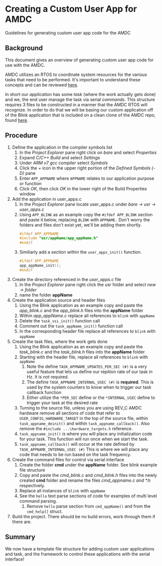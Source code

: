 # Creating a Custom User App for AMDC

Guidelines for generating custom user app code for the AMDC

## Background

This document gives an overview of generating custom user app code for use with the AMDC. 

AMDC utilizes an RTOS to coordinate system resources for the various tasks that need to be performed. It's important to understand these concepts and can be reviewed [here](https://github.com/Severson-Group/AMDC-Firmware/blob/develop/docs/Firmware-Arch-System.md).

In short our _application_ has some _task_ (where the work actually gets done) and we, the end user manage the task via serial _commands_. This structure requires 3 files to be constructed in a manner that the AMDC RTOS will recognize. In order to do that we will be basing our custom application off of the Blink application that is included on a clean clone of the AMDC repo, found [here](https://github.com/Severson-Group/AMDC-Firmware/blob/develop/docs/Create-Private-Repo.md). 

## Procedure

1. Define the application in the compiler symbols list
    1. In the _Project Explorer_ pane right click on _bare_ and select _Properties_
    2. Expand _C/C++ Build_ and select _Settings_
    3. Under _ARM v7 gcc compiler_ select _Symbols_ 
    4. Click the _+_ icon in the upper right portion of the _Defined Symbols (-D)_ pane
    5. Enter `APP_APPNAME` where `APPNAME` relates to our application purpose or function
    6. Click _OK_, then click _OK_ in the lower right of the Build Properties window 
2. Add the application in user_apps.c
    1. In the _Project Explorer_ pane locate user_apps.c under _bare -> usr -> user_apps.c_
    2. Using `APP_BLINK` as an example copy the `#ifdef APP_BLINK` section and paste it below, replacing `BLINK` with `APPNAME.` Don't worry the folders and files don't exist yet, we'll be adding them shortly. 
        ```C
        #ifdef APP_APPNAME
        #include "usr/appName/app_appName.h"
        #endif
        ```
    3. Similiarly add a section within the `user_apps_init()` function. 
        ```C
        #ifdef APP_APPNAME
        app_appName_init();
        #endif
        ```
3. Create the directory referenced in the _user_apps.c_ file
    1. In the _Project Explorer_ pane right click the _usr_ folder and select _new -> folder_
    2. name the folder **appName**
4. Create the application source and header files
    1. Using the Blink application as an example copy and paste the _app_blink.c_ and the _app_blink.h_ files into the **appName** folder
    2. Within _app_appName.c_ replace all references to `blink` with `appName`
    1. Delete the `task_vsi_init()` function call
    1. Comment out the `task_appName_init()` function call
    1. In the corresponding header file replace all references to `blink` with `appName`
5. Create the task files, where the work gets done
    1. Using the Blink application as an example copy and paste the _task_blink.c_ and the _task_blink.h_ files into the **appName** folder
    1. Starting with the header file, replace all references to `blink` with `appName`
        1. Note the define `TASK_APPNAME_UPDATES_PER_SEC (#)`  is a very useful feature that lets us define our repition rate of our task in Hz. It is not required. 
        1. The define `TASK_APPNAME_INTERNAL_USEC (#)`  is **required**. This is used by the system counters to know when to trigger our task callback function
        1. Either utilize the `*PER_SEC` define or the `*INTERNAL_USEC` define to trigger your task at the desired rate
    1. Turning to the source file, unless you are using REV_C AMDC hardware remove all sections of code that refer to `USER_CONFIG_HARDWARE_TARGET` in the top of the source file, within `task_appname_deinit()` and within `task_appname_callback()`. Also remove the `#include ...\hardware_targets.h` reference. 
    1. `task_appname_init()` is where you will place any initialization code for your task. This function will run once when we start the task. 
    1. `task_appname_callback()` will occur at the rate defined by `TASK_APPNAME_INTERNAL_USEC (#)` This is where we will place any code that needs to be run based on the task frequency. 
1. Create the command files for control via serial interface
    1. Create the folder **cmd** under the **appName** folder. See blink example file structure
    1. Copy and paste the _cmd_blink.c_ and _cmd_blink.h_ files into the newly created **cmd** folder and rename the files _cmd_appname.c and *.h_ respectively. 
    1. Replace all instances of `blink` with `appName`
    1. See the `hello` text parse sections of code for examples of multi level command parsing. 
        1. Remove `hello` parse section from `cmd_appName()` and from the `cmd_help[]` struct. 
1. Build the project. There should be no build errors, work through them if there are. 

## Summary

We now have a template file structure for adding custom user applications and task, and the framework to control these applications with the serial interface!
